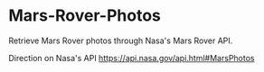 # Mars-Rover-Photos
Retrieve Mars Rover photos through Nasa's Mars Rover API.


Direction on Nasa's API
https://api.nasa.gov/api.html#MarsPhotos
